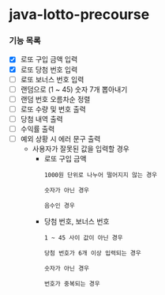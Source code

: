 # java-lotto-precourse

### **기능 목록**

- [x]  로또 구입 금액 입력
- [x]  로또 당첨 번호 입력
- [ ]  로또 보너스 번호 입력
- [ ]  랜덤으로 (1 ~ 45) 숫자 7개 뽑아내기
- [ ]  랜덤 번호 오름차순 정렬
- [ ]  로또 수량 및 번호 출력
- [ ]  당첨 내역 출력
- [ ]  수익률 출력
- [ ]  예외 상황 시 에러 문구 출력
    - 사용자가 잘못된 값을 입력할 경우
        - 로또 구입 금액
          ```
          1000원 단위로 나누어 떨어지지 않는 경우

          숫자가 아닌 경우

          음수인 경우
          ```
        - 당첨 번호, 보너스 번호
          ```
          1 ~ 45 사이 값이 아닌 경우

          당첨 번호가 6개 이상 입력되는 경우

          숫자가 아닌 경우

          번호가 중복되는 경우
          ```